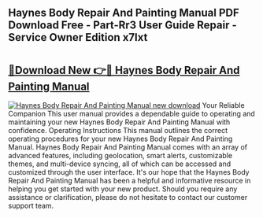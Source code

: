 ## Haynes Body Repair And Painting Manual PDF Download Free - Part-Rr3 User Guide Repair - Service Owner Edition x7Ixt

# <h2><a href="http://bc45389.oget.top/?id=Haynes+Body+Repair+And+Painting+Manual">🔗Download New 👉🔴 Haynes Body Repair And Painting Manual</a></h2>

[![Haynes Body Repair And Painting Manual new download](https://i.imgur.com/5g1atiW.png)](http://bc45389.oget.top/?id=Haynes+Body+Repair+And+Painting+Manual)
Your Reliable Companion This user manual provides a dependable guide to operating and maintaining your new Haynes Body Repair And Painting Manual with confidence. Operating Instructions This manual outlines the correct operating procedures for your new Haynes Body Repair And Painting Manual. Haynes Body Repair And Painting Manual comes with an array of advanced features, including geolocation, smart alerts, customizable themes, and multi-device syncing, all of which can be accessed and customized through the user interface. It's our hope that the Haynes Body Repair And Painting Manual has been a helpful and informative resource in helping you get started with your new product. Should you require any assistance or clarification, please do not hesitate to contact our customer support team.
